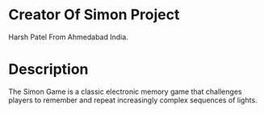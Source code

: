 # Creator Of Simon Project
Harsh Patel From Ahmedabad India.

# Description
The Simon Game is a classic electronic memory game that challenges players to remember and repeat increasingly complex sequences of lights.
